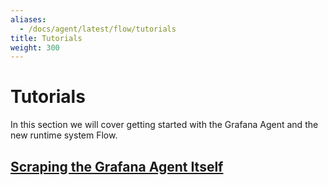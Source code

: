 ```yaml
---
aliases:
  - /docs/agent/latest/flow/tutorials
title: Tutorials
weight: 300
---
```


# Tutorials

In this section we will cover getting started with the Grafana Agent and the new runtime system Flow.

## [Scraping the Grafana Agent Itself](./scraping-the-agent.md)
